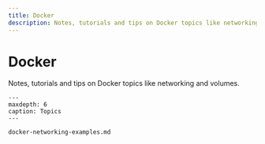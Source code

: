 ```yaml
---
title: Docker
description: Notes, tutorials and tips on Docker topics like networking and volumes
---
```


# Docker

Notes, tutorials and tips on Docker topics like networking and volumes.


```{toctree}
---
maxdepth: 6
caption: Topics
---

docker-networking-examples.md
```

